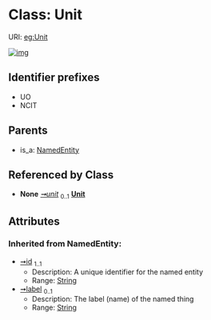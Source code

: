 
# Class: Unit




URI: [eg:Unit](http://w3id.org/ontogpt/environmental-metagenome/Unit)


[![img](https://yuml.me/diagram/nofunky;dir:TB/class/[Measurement]-%20unit%200..1>[Unit&#124;id(i):string;label(i):string%20%3F],[NamedEntity]^-[Unit],[NamedEntity],[Measurement])](https://yuml.me/diagram/nofunky;dir:TB/class/[Measurement]-%20unit%200..1>[Unit&#124;id(i):string;label(i):string%20%3F],[NamedEntity]^-[Unit],[NamedEntity],[Measurement])

## Identifier prefixes

 * UO
 * NCIT

## Parents

 *  is_a: [NamedEntity](NamedEntity.md)

## Referenced by Class

 *  **None** *[➞unit](measurement__unit.md)*  <sub>0..1</sub>  **[Unit](Unit.md)**

## Attributes


### Inherited from NamedEntity:

 * [➞id](namedEntity__id.md)  <sub>1..1</sub>
     * Description: A unique identifier for the named entity
     * Range: [String](types/String.md)
 * [➞label](namedEntity__label.md)  <sub>0..1</sub>
     * Description: The label (name) of the named thing
     * Range: [String](types/String.md)
